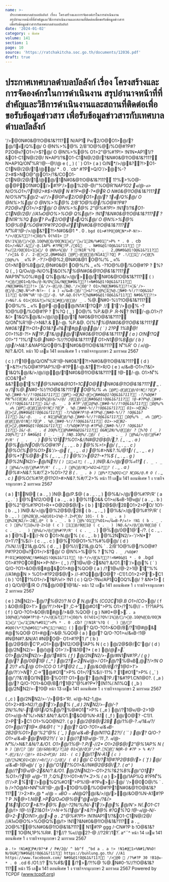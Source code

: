 ```yaml
---
name: >-
  ประกาศเทศบาลตำบลบัลลังก์ เรื่อง โครงสร้างและการจัดองค์กรในการดำเนินงาน
  สรุปอำนาจหน้าที่ที่สำคัญและวิธีการดำเนินงานและสถานที่ติดต่อเพื่อขอรับข้อมูลข่าวสาร
  เพื่อรับข้อมูลข่าวสารกับเทศบาลตำบลบัลลังก์
date: '2024-01-02'
category: ง พิเศษ
volume: 141
section: 1
page: 10
source: 'https://ratchakitcha.soc.go.th/documents/12036.pdf'
draft: true
---
```


# ประกาศเทศบาลตำบลบัลลังก์ เรื่อง โครงสร้างและการจัดองค์กรในการดำเนินงาน สรุปอำนาจหน้าที่ที่สำคัญและวิธีการดำเนินงานและสถานที่ติดต่อเพื่อขอรับข้อมูลข่าวสาร เพื่อรับข้อมูลข่าวสารกับเทศบาลตำบลบัลลังก์

'/>@0N#0&@1!O@&1&?11?์ N/AP1 Pค/2/O@O1>@/? @/1ค์/Q%@/ O @N%>%@% 2/B'1O@%@/%O@#?P#?P2O@ค?O1>/>$?@/ O @N%>%@% O1>2"@%#?P!> !N1N*AP11/?&O1-C1N@/2@/ N*AP1/?&O1-C1N@/2@/?&N#0&@1!O@&1&?11?์ N*AP1Q/ON'็%R'!@--@!/@ e ( _ ) ( ` ) O1> ( a ) O/N*/>/@&??!>O1-C1N@/2@/1/@@/ * . 0 . `cb^ #?P>Q/O'/>@%-?2>#$>NO@"@O1>/?&/COO1-C1N@/2@/1/@@/1N#0&@1!O@&1&?11?์ 1?%>%O@-@@PO1N#O/>#?P'/>@%2@-@/"%O@R'N*AP1O2 ค/@-ค> N/O%O1>/?1@2>#$>!N@ N #?P*@-?*@R O N#0&@1!O@&1&?11?์ N/O%N'็%@/2-ค//'/>@0Pค/2/O@O1>@/? 1ค์/Q%@/ O @N%>%@/ O @N%>%@% 2/B'1O@%@/%O@#?P#?P2O@ค?O1>/>$?@/ O @N%>%@% 2"@%#?P!> !N11/?&O1-C1N@/2@/ //A1คO@O%>%O@ Q%@/!> !N1?&N#0&@1!O@&1&?11?์ ? !N1R'%?Q @/? Pค/2/O@1ค์/Q%@/ O @N%>%@% 1O@%@/%O@#?P#?P2O@ค?1N#0&@1!O@&1&?11?์ N'็%R'!@-*/>/@&??!>N#0&@1 * . 0 . `bgd O1>#?POORN*>P-N!>- */>/@&??!>O@/% O(%O1> ?Q%!1%@//>@.1O@%@Q/OON1ค์/'ค/12N/%#O1">P% * . 0 . `cb` O1>/>N&?.&/-@.1AP% #?PN?P./O1 _ . N#0&@1!O@&1&?11?์ ? Pค/2/O@O1>1ค์/ O @N%>%@/ ? !N1R'%?Q _ . _ 2,@N#0&@1!O@&1&?11?์ '/>1& O /. 2-@>2,@N#0&@1 @P-@@@/N1A1!?Q P .!/1'/>@% O@%/% _` ค% P .-?'/>$@%2,@N#0&@1 O@%/% _ ค% /1'/>$@%2,@N#0&@1 O@%/% _ ค% O1>N1@%B@/2,@N#0&@1 O@%/% _ ค% -?1O@%@/%O@#?P ? %?Q ( _ ) Q/Oค/@-N/O%1&O(%*?%@N#0&@1!O@&1&?11?์ N*AP1N'็%O%/#@ Q%@/&/>/@/>@/1N#0&@!O@&1&?11?์ ( ` ) *>@/@O1>Q/Oค/@-N/O%1&/N@N#0&??!>N#0&@1!O@&1&?11?์ /N@N#0&??!> &'/>-@/@.N@.'/>O@'? O1>/N@N#0&??!>&'/>-@/@.N@.N*>P-N!>- ( a ) ค/&คB-@/'>&?!>@%1%@.N#0-%!/?!O@&1&?11?์ Q/ON'็%R'!@-/-@. %P.&@.O(%*?%@N#0&@1!O@&1&?11?์ N#0&??!> />N&?.& O1>O1&?ค?&1#@/@@/ _ . ` %@.N#0-%!/?!O@&1&?11?์ O@%/% _ ค% @P-@@@/N1A1!?QP .!/ 1'/>@% -?1O@%@/%O@#?P ? %?Q ( _ ) O@/% %P.&@.P .R-N? !N1/-@.O1>/?&(> 1&Q%@/&/>/@//@@/1 N#0&@1!O@&1&?11?์ Q/ON'็%R'!@-/>N&?.& /-@. %P.&@. O(%*?%@N#0&@1!O@&1&?11?์ N#0&??!>O1>O1&?ค?&1#@/@@/ ( ` ) 2?P 1%B@! O1>1%B-?!> N?P./?&/@@/1N#0&@1!O@&1&?11?์ ( a ) O!N!?Q O1>"1 "1%/1%@.N#0-%!/?!O@&1&?11?์ O1>N1@%B@/ ( b ) /@/>N&?.&N*AP1Q/O@%1N#0&@1!O@&1&?11?์ N'็%R' O /.ค/@-N/?.&/O1. หน้า 10 เลม 141 ตอนพิเศษ 1 ง ราชกิจจานุเบกษา 2 มกราคม 2567

( c ) /?1@@/Q/ON'็%R'!@-N#0&??!>N#0&@1!O@&1&?11?์ ( d ) '>&?!>/%O@#?P1AP%!@-#?P/-@.&??!>R/O ( e ) ค/&คB-O1>/?&(> 1&Q%@/&/>/@//@@/1N#0&@1!O@&1&?11?์ !@-/-@. O1>N'็%(CO&?ค?&&?@1*%?@%N#0&@1O1>1CO@1N#0&@1!O@&1&?11?์ _ . a /1%@.N#0-%!/?!O@&1&?11?์ O@%/% ` ค% @P-@@@/O!N!?QP . %@.N#0-%!/?!O@&1&?11?์ @P->QN2-@>N#0&@1!O@&1&?11?์ -?/%O@#?PN'็%(CON/.N/1A1Q%@/&/>/@/ /@@/1N#0&@1!O@&1&?11?์ !@-#?P%@.N#0-%!/?!O@&1&?11?์-1&/-@. _ . b #?P'/@1@%@.N#0-%!/?!O@&1&?11?์ O@%/% _ ค% @P-@@@/O!N!?QP . %@.N#0-%!/?!O@&1&?11?์ O1>->QN2-@>2,@N#0&@1!O@&1&?11?์ -?/%O@#?P!@-#?P%@.N#0-%!/? !O@&1&?11?์-1&/-@. _ . c N1@%B@/%@.N#0-%!/?!O@&1&?11?์ O@%/% _ ค% @P-@@@/O!N!?QP . %@.N#0-%!/?!O@&1&?11?์ O1>->QN2-@>2,@N#0&@1!O@&1&?11?์ -?/%O@#?P!@-#?P%@.N#0-%!/? !O@&1&?11?์-1&/-@. _ . d 2O@%?@%N#0&@1&?11?์ O&N2N/%/@@/ ? %?Q ( _ ) 2O@%?'1? N#0&@1 ( _ . _ ) )N@.1O@%/.@/ ( _ . _ . _ ) @%&/>/@/@%#?P/R' ( _ . _ . ` ) @%'O1?%O1>&//N#@2@$@/,?. ( _ . _ . a ) @%@/NO@/%O@#?P ( _ . _ . b ) @%%>!>@/ ( _ . _ . c ) @%O(%@%O1>&'/>-@ ( _ . _ . d ) @%#>N&?.%/@1/ ( _ . _ . e ) @%*?%@B-% ( _ . _ . f ) @%'/>@2?-*?%$์ ( _ . _ . g ) @%2NN2/>-@/N1!/ ( ` ) 1ค1? ( ` . _ ) )N@.&/>/@/@%ค1? ( ` . _ . _ ) @%&/>/@/@%#?P/R' ( ` . _ . ` ) @%@/N>%O1>&?? ( ` . _ . a ) @%#>N&?.%#/?*.์2>%O1>*?2 B ( ` . _ . b ) @%*?%@O1>? NO&/@.R O ( ` . _ . c ) @%O(%#?P,@1?O1>#>N&?.%#/?*.์2>% หน้า 11 เลม 141 ตอนพิเศษ 1 ง ราชกิจจานุเบกษา 2 มกราคม 2567

( a ) 1N@ ( a . _ ) )N@.@/P.$@ ( a . _ . _ ) @%&/>/@/@%#?P/R' ( a . _ . ` ) @%N12/O@ ( a . _ . a ) @%11O&& O1>ค/&คB-1@ค@/ ( a . _ . b ) @%2"@%#?PO1>R++O@2@$@/> ( b ) 12@$@/2BO1>2>PO/ 1O1- ( b . _ ) )N@.&/>/@/@%2@$@/2B ( b . _ . _ ) @%&/>/@/@%#?P/R' ( b . _ . ` ) @%2B@,>&@1O1>1%@-?.2>PO/ 1O1- ( b . _ . a ) @%2NN2/>-2B,@* ( b . _ . b ) @%'O1?%O1>ค/&คB-P/ค!> !N1 ( b . _ . c ) @%/?1@ค/@-2>1@ ( c ) 1@/0@1@ ( c . _ ) )N@.&/>/@/@/0@1@ ( c . _ . _ ) @%&/>/@/@%#?P/R' ( c . _ . ` ) @%@/0@1@'-/?. ( c . _ . a ) @%>//-N O O1>N.@/% ( c . _ . b ) @%2NN2/>-'/>N*? 0>1'/?%$//- ( c . _ . c ) @%?0@O1>%?%#%@@/ ( d ) /%N/.!//21&,@.Q% ( d . _ ) @%!//21&,@.Q% ` . 2/B'1O@%@/%O@#?P#?P2O@ค?O1>/>$?@/ O @N%>%@% ? %?Q ` . _ /%O@#?P!O1#O@Q%N!N#0&@1!O@&1&?11?์ !@-*/>/@&??!>N#0&@1 * . 0 . `bgd O1>#?POORN*>P-N!>- ( _ ) /?1@ค/@-2&N/?.&/O1.1'/>@% ( ` ) Q/O-?O1>&O@/B#@&O1>#@%QO@ ( a ) /?1@ค/@-2>1@ 1"%% //A1#@N > %O1>#?P2@$@/> //-#?Q@/O@? -C1)1.O1>2>P'>C1 ( b ) 'O1?%O1>/>?&P/ค!> !N1 ( c ) Q/O-?Nค/AP1QOQ%@/ ? &N*1> ( d ) Q/O/@1/R O /?&@/0@1@1&/- หน้า 12 เลม 141 ตอนพิเศษ 1 ง ราชกิจจานุเบกษา 2 มกราคม 2567

( e ) 2NN2/>-@/*?%@2!/? N O  N.@/% (CO2C1@.B O1>(CO*>@/ ( f ) &O@/B0>1'> @/?!'/>N*? ,C->'ั@#O1">P% O1>/?%@$//-1?% ? 1#O1">P% ( g ) /%O@#?P1AP%!@-#?P/-@.&??!>Q/ON'็%/%O@#?P1N#0&@1 ` . ` /%O@#?P1@? #O@>@/Q N Q%N!N#0&@1!O@&1&?11?์ !@-*/>/@&??!>N#0&@1 * . 0 . `bgd O1>#?POORN*>P-N!>- ? !N1R'%?Q ( _ ) Q/O-?%QO@2>1@ //A1@/'/>'@ ( ` ) Q/O-?P/N@2?!/์ ( a ) Q/O-?!1@ #N@N#?.&N/A1O1>#N@O@- ( b ) Q/O-?2B2@%O1>@'2"@% ( c ) &O@/BO1>2NN2/>-@/#O@-@/@>%1/@1/ ( d ) Q/O-?O1>&O@/B2"@%#?P#O@@/*>#?1์/?1@ค%NO&RO ( e ) Q/O-?O1>&O@/B@/R++O@//A1O22/N@P ./>$?1AP% ( f ) Q/O-?O1>&O@/B#@/>&@.%QO@ ( g ) N#0*@>.์ ` . a 1O@%@/%O@#?P!@-*/>/@&??!>O@/% O(%O1>?Q%!1%@//>@.1O@%@Q/OON 1ค์/'ค/12N/%#O1">P% * . 0 . `cb` ? !N1R'%?Q ( _ ) @/? #O@O(%*?%@#O1">P%1!%N1 ( ` ) @/? Q/O-?O1>&O@/B/?1@#@& #@%QO@ O1>#@/>&@.%QO@ ( a ) @/? Q/O-?O1>ค/&คB-!1@ #N@N#?.&N/A1 #N@O@- O1>#?P1 /" ( b ) @/2@$@/C'P,คO1>@/N12/O@1AP% N ( c ) @/2@$@/C'@/ ( d ) @/2NN2/>- @/)@ O1>'/>1&1@?* ( e ) @/*@>.์ O1>@/2NN2/>-@/1#B% ( f ) @/2NN2/>-@/#N1N#?P./ ( g ) @/? @/0@1@ ( _^ ) @/2?ค-2Nค/@>/์ O1>@/*?%@คB,@*?/>!N O  2!/? ค%/@ O1>(CO O 1.P1@2 ( __ ) @/&O@/B/?1@0>1'> @/?!'/>N*? ,C->'ั@#O1">P% O1>/?%$//-1?% ? 1#O1">P% ( _` ) @/'/?&'/BO/1NB-%O11? O1>@/? @/N?P./?&#?P1.CN1@0?. ( _a ) @/? Q/O-?O1>&O@/B/?1@2"@%#?P*?(N1%/.N1%Q ( _b ) @/2NN2/>-?0@ หน้า 13 เลม 141 ตอนพิเศษ 1 ง ราชกิจจานุเบกษา 2 มกราคม 2567

( _c ) @/2NN2/>-'/>@$>'R!. ค/@-N2-1,@ค O1>2>#$>N2/?,@*1'/>@% ( _d ) 2NN2/>-@/-?2N/%/N/-1/@1/Q%@/*?%@#O1">P% ( _e ) @//?1@ค/@-2>1@ O1>ค/@-N'็%/>N&?.&N/?.&/O1.1&O@%N-A1 ( _f ) @/O@? -C1)1. 2>P'>C1 O1>%QO@N2?. ( _g ) @/2@$@/2B @/1%@-?.ค/1&ค/?/ O1>@//?1@*.@&@1 ( `^ ) @/? Q/O-?O1>ค/&คB-2B2@%O1>@'%2"@% ( `_ ) @/ค/&คB-@/N1?Q.2?!/์ ( `` ) @/? Q/O-?O1>ค/&คB-@/N@2?!/์ ( `a ) @//?1@ค/@-'11 ,?. ค/@-N'็%/>N&?.&N/?.&/O1. O1>@/1%@-?.P/-//2* O1>2@$@/2"@%1AP% N ( `b ) @/? @/ @/&O@/B/?1@ O1>@/QO'/>P.%์@'N@R-O #?P > % #/?*.@/$//-@!> O1>2>PO/ 1O1- ( `c ) @/(?N-A1 ( `c ) @/%2NO1>@//>0///-/@/ ( `d ) @/ C O1/?1@#?P2@$@/> ( `f ) @/ค/&คB-1@ค@/ ( `g ) @/'O1?%O1>&//N#@2@$@/,?. ( a^ ) @//?1@ค/@-2&N/?.&/O1. @/2NN2/>-O1>2%?&2%B%@/'O1?%O1>/?1@ ค/@-'11 ,?.Q%?/>!O1>#/?*.์2>% ( a_ ) >@/1AP%Q #?PN'็%(1'/>P.%์1'/>@%Q%#O1">P%!@-#?Pค>//-@/ '/>@0O@/% ` . b />$? O @N%>%@%1N#0&@1!O@&1&?11?์ @/&/>/@//@@/1N#0&@1!O@&1&?11?์ !O1N'็%R'N*AP1'/>P.%์2B1 '/>@%Q%#O1">P% N> (12?-0#$>NN'็%R'!@-,@/>1O@%@/%O@#?P1N#0&@1!O@&1&?11?์ '/>2>#$>,@*ค/@-คBO-คN@Q%N>,@/>11ค์/'ค/12N/%#O1">P% @/1 ?Q%!1%@/'>&?!>@% @/1O@%/.ค/@-2> /O1>@/!1&2%1!N1ค/@-!O1@/1'/>@%Q%#O1">P% #?Q%?Q P .-? (CO/?&(> 1&(11@%Q%@/'>&?!>/%O@#?P12N/%/@@/ !O1QO/>$?@/&/>/@/>@/&O@%N-A1#?P ? P .N*@>1.N@.>PQ/OคO@%@"@ค/@-/?&(> 1&1(CO'>&?!>@% @/-?2N/%/N/-1'/>@% @/N'> N(.O1-C1 @/!> !@-!//21&O1>'/>N->%(1@/'>&?!>@% #?Q%?Q !@-ค/@-N/-@>2-1O!N1>,@/> a . 2"@%#?P!> !N1N*AP11/?&O1-C1N@/2@/ //A1คO@O%>%O@Q%@/!> !N1?&N#0&@1!O@&1&?11?์ a . _ 2O@%?@%N#0&@1!O@&1&?11?์ N1#?P ggg /-CN#?P b !O@&1&?11?์ 1O@N,1P%%R#. ?//? %ค//@2?-@ //?2R'/1?.์ a^``^ หน้า 14 เลม 141 ตอนพิเศษ 1 ง ราชกิจจานุเบกษา 2 มกราคม 2567

a . ` !> !N1#@P#/0?*#์ / P#/2@/ ^ bb^f _^bd a . a !> !N1#@1>%N#1/์N%O! N/O&R!์N#0&@1!O@&1&?11?์ https://bunlung.go.th/ //A1 https://www.facebook.com/ N#0&@1!O@&1&?11?์ '/>@0  /?%#?P 30 !B1@ค- * . 0 . `cd 6 /O1.!/? %%#์$/์ /?>/?!%@ %@.N#0-%!/?!O@&1&?11?์ หน้า 15 เลม 141 ตอนพิเศษ 1 ง ราชกิจจานุเบกษา 2 มกราคม 2567 Powered by TCPDF (www.tcpdf.org)
